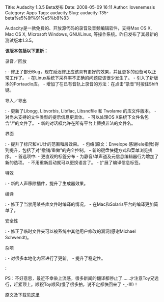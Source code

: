 Title: Audacity 1.3.5 Beta发布
Date: 2008-05-09 16:11
Author: lovenemesis
Category: Apps
Tags: audacity
Slug: audacity-135-beta%e5%8f%91%e5%b8%83

Audacity是一款免费的、开放源代码的录音及音频编辑软件，支持Max OS X, Mac
OS X, Microsoft Windows, GNU/Linux,
等操作系统。昨日发布了其最新的测试版本1.3.5。

**该版本包括以下更新：**

 录音／回放

:   -   修正了部分Bug，现在延迟修正应该具有更好的效果，并且更多的设备可以正常工作了。
    -   在Linux系统下采样率不正确的问题应该很少发生了。
    -   引入了新版本的Portaudio库。
    -   增加了在已有音轨上录音的方法：在点击“录音”时按住Shift键。

 导入／导出

:   -   更新了Libogg, Libvorbis, Libflac, Libsndfile 和 Twolame
        的库文件版本。
    -   对尚未支持的文件类型的提示信息更具体。
    -   可以处理OS X系统下文件名包含"/"的文件了。
    -   新的对话框允许在所有平台上替换非法的文件名。

 界面

:   -   提升了标尺和VU计的范围和层效果。
    -   包络(原文：Envelope
        感谢lele指教)得到提升，包括了对“撤销/重做”的完全控制。
    -   新的键盘快捷方式和菜单浏览排序。
    -   首选项中:
        -   更直观的标签分布
        -   为静音/单声道及元信息编辑器行为增加了新的选项。
        -   不用重新启动就可以更换语言了。
    -   扩展了编译信息标签。

 特效

:   -   新的人声移除插件，提升了生成器效果。

 编译

:   -   修正了当禁用某些库文件时编译的情况。
    -   在Mac和Solaris平台的编译更加简单了。

 安全性

:   -   修正了临时文件夹可以被系统中其他用户修改的漏洞(感谢Michael
        Schwendt)。

 杂项

:   -   对很多本地化内容进行了更新。
    -   提升了稳定性。

:   

PS：不好意思，最近不幸染上流感，很多新闻的翻译都停止了……才注意Toy兄远行，赶紧顶上。顺祝Toy顺风(慢了很多拍，说不定都快回来了 -\_-!!!)！

原文及下载见[这里](http://audacity.sourceforge.net/download/features-1.3-a)
